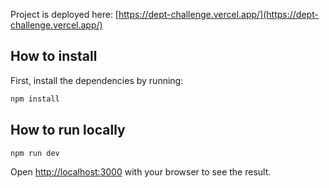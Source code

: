 Project is deployed here: [https://dept-challenge.vercel.app/](https://dept-challenge.vercel.app/)

## How to install

First, install the dependencies by running:

```bash
npm install

```

## How to run locally

```bash
npm run dev

```

Open [http://localhost:3000](http://localhost:3000) with your browser to see the result.
